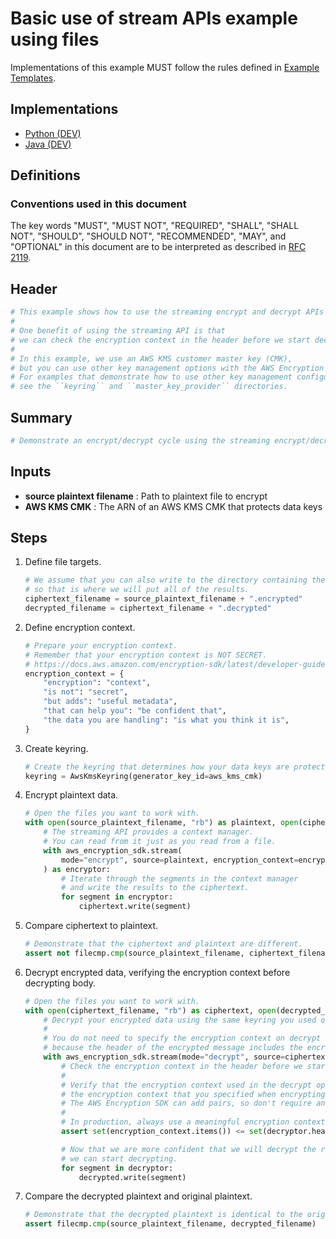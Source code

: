 [//]: # "Copyright Amazon.com Inc. or its affiliates. All Rights Reserved."
[//]: # "SPDX-License-Identifier: CC-BY-SA-4.0"

# Basic use of stream APIs example using files

Implementations of this example MUST follow the rules defined in
[Example Templates](../../../examples.md#example-templates).

## Implementations

- [Python (DEV)]()
- [Java (DEV)]()

## Definitions

### Conventions used in this document

The key words
"MUST", "MUST NOT", "REQUIRED", "SHALL", "SHALL NOT",
"SHOULD", "SHOULD NOT", "RECOMMENDED", "MAY", and "OPTIONAL"
in this document are to be interpreted as described in
[RFC 2119](https://tools.ietf.org/html/rfc2119).

## Header

```python
# This example shows how to use the streaming encrypt and decrypt APIs when working with files.
#
# One benefit of using the streaming API is that
# we can check the encryption context in the header before we start decrypting.
#
# In this example, we use an AWS KMS customer master key (CMK),
# but you can use other key management options with the AWS Encryption SDK.
# For examples that demonstrate how to use other key management configurations,
# see the ``keyring`` and ``master_key_provider`` directories.
```

## Summary

```python
# Demonstrate an encrypt/decrypt cycle using the streaming encrypt/decrypt APIs with files.
```

## Inputs

- **source plaintext filename** :
  Path to plaintext file to encrypt
- **AWS KMS CMK** :
  The ARN of an AWS KMS CMK that protects data keys

## Steps

1. Define file targets.

   ```python
   # We assume that you can also write to the directory containing the plaintext file,
   # so that is where we will put all of the results.
   ciphertext_filename = source_plaintext_filename + ".encrypted"
   decrypted_filename = ciphertext_filename + ".decrypted"
   ```

1. Define encryption context.

   ```python
   # Prepare your encryption context.
   # Remember that your encryption context is NOT SECRET.
   # https://docs.aws.amazon.com/encryption-sdk/latest/developer-guide/concepts.html#encryption-context
   encryption_context = {
       "encryption": "context",
       "is not": "secret",
       "but adds": "useful metadata",
       "that can help you": "be confident that",
       "the data you are handling": "is what you think it is",
   }
   ```

1. Create keyring.

   ```python
   # Create the keyring that determines how your data keys are protected.
   keyring = AwsKmsKeyring(generator_key_id=aws_kms_cmk)
   ```

1. Encrypt plaintext data.

   ```python
   # Open the files you want to work with.
   with open(source_plaintext_filename, "rb") as plaintext, open(ciphertext_filename, "wb") as ciphertext:
       # The streaming API provides a context manager.
       # You can read from it just as you read from a file.
       with aws_encryption_sdk.stream(
           mode="encrypt", source=plaintext, encryption_context=encryption_context, keyring=keyring
       ) as encryptor:
           # Iterate through the segments in the context manager
           # and write the results to the ciphertext.
           for segment in encryptor:
               ciphertext.write(segment)
   ```

1. Compare ciphertext to plaintext.

   ```python
   # Demonstrate that the ciphertext and plaintext are different.
   assert not filecmp.cmp(source_plaintext_filename, ciphertext_filename)
   ```

1. Decrypt encrypted data,
   verifying the encryption context before decrypting body.

   ```python
   # Open the files you want to work with.
   with open(ciphertext_filename, "rb") as ciphertext, open(decrypted_filename, "wb") as decrypted:
       # Decrypt your encrypted data using the same keyring you used on encrypt.
       #
       # You do not need to specify the encryption context on decrypt
       # because the header of the encrypted message includes the encryption context.
       with aws_encryption_sdk.stream(mode="decrypt", source=ciphertext, keyring=keyring) as decryptor:
           # Check the encryption context in the header before we start decrypting.
           #
           # Verify that the encryption context used in the decrypt operation includes
           # the encryption context that you specified when encrypting.
           # The AWS Encryption SDK can add pairs, so don't require an exact match.
           #
           # In production, always use a meaningful encryption context.
           assert set(encryption_context.items()) <= set(decryptor.header.encryption_context.items())

           # Now that we are more confident that we will decrypt the right message,
           # we can start decrypting.
           for segment in decryptor:
               decrypted.write(segment)
   ```

1. Compare the decrypted plaintext and original plaintext.

   ```python
   # Demonstrate that the decrypted plaintext is identical to the original plaintext.
   assert filecmp.cmp(source_plaintext_filename, decrypted_filename)
   ```

